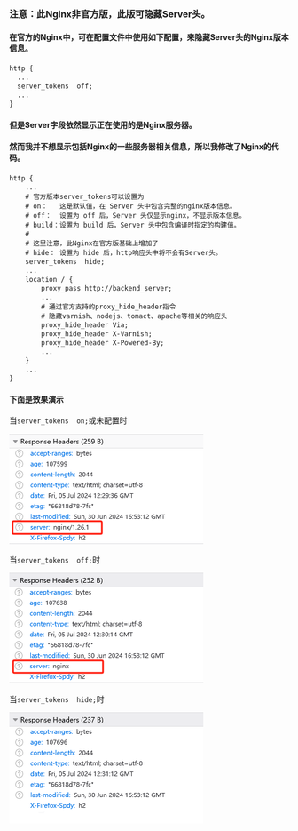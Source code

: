 ### 注意：此Nginx非官方版，此版可隐藏Server头。

#### 在官方的Nginx中，可在配置文件中使用如下配置，来隐藏Server头的Nginx版本信息。

``` nginx
http {
  ...
  server_tokens  off;
  ...
}
```
#### 但是Server字段依然显示正在使用的是Nginx服务器。

#### 然而我并不想显示包括Nginx的一些服务器相关信息，所以我修改了Nginx的代码。

``` nginx
http {
    ...
    # 官方版本server_tokens可以设置为
    # on：   这是默认值，在 Server 头中包含完整的nginx版本信息。
    # off：  设置为 off 后，Server 头仅显示nginx，不显示版本信息。
    # build：设置为 build 后，Server 头中包含编译时指定的构建值。
    # 
    # 这里注意，此Nginx在官方版基础上增加了
    # hide： 设置为 hide 后，http响应头中将不会有Server头。
    server_tokens  hide;
    ...
    location / {
        proxy_pass http://backend_server;
        ...
        # 通过官方支持的proxy_hide_header指令
        # 隐藏varnish、nodejs、tomact、apache等相关的响应头
        proxy_hide_header Via;
        proxy_hide_header X-Varnish;
        proxy_hide_header X-Powered-By;
        ...
    }
    ...
}
```

#### 下面是效果演示

当`server_tokens  on;`或未配置时

![这是一张示例图片](https://github.com/bytesharky/nginx/blob/nginx-1.26/images/1720182600960.jpg?raw=true)

当`server_tokens  off;`时

![这是一张示例图片](https://github.com/bytesharky/nginx/blob/nginx-1.26/images/1720182656168.jpg?raw=true)

当`server_tokens  hide;`时

![这是一张示例图片](https://github.com/bytesharky/nginx/blob/nginx-1.26/images/1720182890661.jpg?raw=true)
